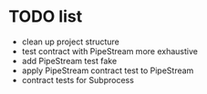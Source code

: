 # TODO list

- clean up project structure
- test contract with PipeStream more exhaustive
- add PipeStream test fake
- apply PipeStream contract test to PipeStream
- contract tests for Subprocess